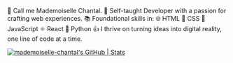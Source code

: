 👋 Call me Mademoiselle Chantal.
🚀 Self-taught Developer with a passion for crafting web experiences.
📚 Foundational skills in:
      🌐 HTML
      🎨 CSS
      🚀 JavaScript
      ⚛️  React
      🐍 Python
👍 I thrive on turning ideas into digital reality, one line of code at a time.



[![mademoiselle-chantal's GitHub | Stats](https://stats.quine.sh/mademoiselle-chantal/github?theme=dark)](https://quine.sh?utm_source=widgets&utm_campaign=mademoiselle-chantal) 


<!---
mademoiselle-chantal/mademoiselle-chantal is a ✨ special ✨ repository because its `README.md` (this file) appears on your GitHub profile.
You can click the Preview link to take a look at your changes.
--->
